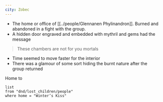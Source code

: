 ```yaml
---
city: Zobec
---
```


- The home or office of [[../people/Glennanen Phylinandron]]. Burned and abandoned in a fight with the group.
- A hidden door engraved and embedded with mythril and gems had the message
> These chambers are not for you mortals
- Time seemed to move faster for the interior
- There was a glamour of some sort hiding the burnt nature after the group returned
  

Home to
```dataview
list
from "dnd/lost_children/people"
where home = "Winter’s Kiss"
```
